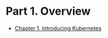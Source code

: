 # Part 1. Overview

- [Chapter 1. Introducing Kubernetes](./chapter-1-introducing-kubernetes/chapter-1-introducing-kubernetes.md)